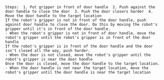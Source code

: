 
    Steps:  1. Put gripper in front of door handle  2. Push against the door handle to close the door  3. Push the door closers harder  4. Move the door handle to the target location
    If the robot's gripper is not in front of the door handle, push against door handle to close the door. Do this by moving the robot's gripper until it's in front of the door handle.
    - When the robot's gripper is not in front of door handle, move the robot's gripper until the robot's gripper is in front of the door handle
    If the robot's gripper is in front of the door handle and the door isn't closed all the way, push harder.
    - When the door is not closed, move the robot's gripper until the robot's gripper is near the door handle
    Once the door is closed, move the door handle to the target location.
    - When the door handle is not near the target location, move the robot's gripper until the door handle is near the target location